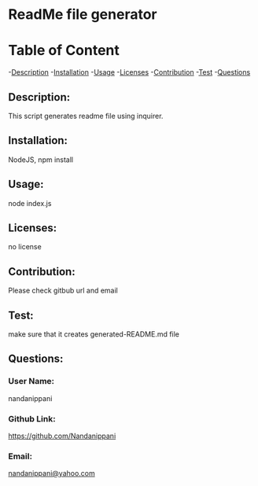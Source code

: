 
  
  # ReadMe file generator
  
  # Table of Content
  -[Description](#description)
  -[Installation](#installation)
  -[Usage](#usage)
  -[Licenses](#licenses)
  -[Contribution](#contribution)
  -[Test](#test)
  -[Questions](#questions)

  ## Description:
  This script generates readme file using inquirer.
  
  ## Installation:
  NodeJS, npm install
 
  ## Usage:
  node index.js
  
  ## Licenses:
  no license
  
  ## Contribution:
  Please check gitbub url and email
  
  ## Test:
  make sure that it creates generated-README.md file

  ## Questions:
  ### User Name:
  nandanippani

  ### Github Link:
  https://github.com/Nandanippani

  ### Email:
  nandanippani@yahoo.com
  
  